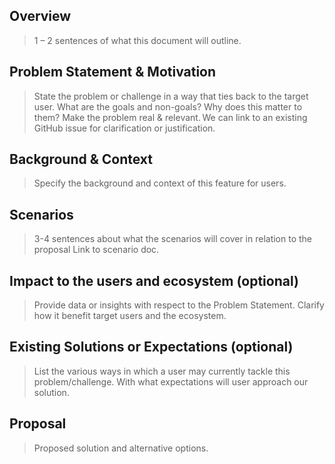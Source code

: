 

## Overview 

> 1 – 2 sentences of what this document will outline.

## Problem Statement & Motivation 

> State the problem or challenge in a way that ties back to the target user. What are the goals and non-goals? Why does this matter to them? Make the problem real & relevant. We can link to an existing GitHub issue for clarification or justification.

## Background & Context 

> Specify the background and context of this feature for users.  

## Scenarios 

> 3-4 sentences about what the scenarios will cover in relation to the proposal Link to scenario doc. 

## Impact to the users and ecosystem (optional)

> Provide data or insights with respect to the Problem Statement. Clarify how it benefit target users and the ecosystem.

## Existing Solutions or Expectations (optional) 

> List the various ways in which a user may currently tackle this problem/challenge. With what expectations will user approach our solution.

## Proposal 

> Proposed solution and alternative options. 
